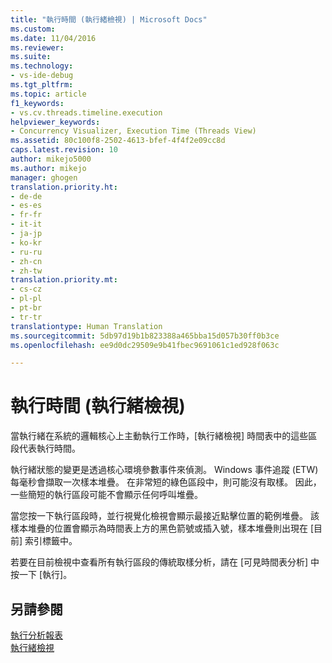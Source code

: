 ```yaml
---
title: "執行時間 (執行緒檢視) | Microsoft Docs"
ms.custom: 
ms.date: 11/04/2016
ms.reviewer: 
ms.suite: 
ms.technology:
- vs-ide-debug
ms.tgt_pltfrm: 
ms.topic: article
f1_keywords:
- vs.cv.threads.timeline.execution
helpviewer_keywords:
- Concurrency Visualizer, Execution Time (Threads View)
ms.assetid: 80c100f8-2502-4613-bfef-4f4f2e09cc8d
caps.latest.revision: 10
author: mikejo5000
ms.author: mikejo
manager: ghogen
translation.priority.ht:
- de-de
- es-es
- fr-fr
- it-it
- ja-jp
- ko-kr
- ru-ru
- zh-cn
- zh-tw
translation.priority.mt:
- cs-cz
- pl-pl
- pt-br
- tr-tr
translationtype: Human Translation
ms.sourcegitcommit: 5db97d19b1b823388a465bba15d057b30ff0b3ce
ms.openlocfilehash: ee9d0dc29509e9b41fbec9691061c1ed928f063c

---
```

# <a name="execution-time-threads-view"></a>執行時間 (執行緒檢視)
當執行緒在系統的邏輯核心上主動執行工作時，[執行緒檢視] 時間表中的這些區段代表執行時間。  
  
 執行緒狀態的變更是透過核心環境參數事件來偵測。 Windows 事件追蹤 (ETW) 每毫秒會擷取一次樣本堆疊。 在非常短的綠色區段中，則可能沒有取樣。 因此，一些簡短的執行區段可能不會顯示任何呼叫堆疊。  
  
 當您按一下執行區段時，並行視覺化檢視會顯示最接近點擊位置的範例堆疊。 該樣本堆疊的位置會顯示為時間表上方的黑色箭號或插入號，樣本堆疊則出現在 [目前] 索引標籤中。  
  
 若要在目前檢視中查看所有執行區段的傳統取樣分析，請在 [可見時間表分析] 中按一下 [執行]。  
  
## <a name="see-also"></a>另請參閱  
 [執行分析報表](../profiling/execution-profile-report.md)   
 [執行緒檢視](../profiling/threads-view-parallel-performance.md)


<!--HONumber=Feb17_HO4-->


